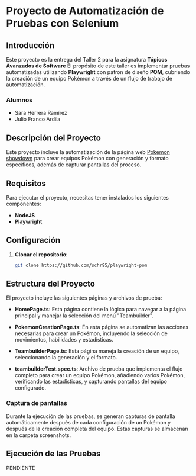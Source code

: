 # Proyecto de Automatización de Pruebas con Selenium

## Introducción

Este proyecto es la entrega del Taller 2 para la asignatura **Tópicos Avanzados de Software** El propósito de este taller es implementar pruebas automatizadas utilizando **Playwright** con patron de diseño **POM**, cubriendo la creación de un equipo Pokémon a través de un flujo de trabajo de automatización.

### Alumnos

- Sara Herrera Ramírez
- Julio Franco Ardila

## Descripción del Proyecto

Este proyecto incluye la automatización de la página web [Pokemon showdown](https://play.pokemonshowdown.com/) para crear equipos Pokémon con generación y formato específicos, además de capturar pantallas del proceso. 

## Requisitos

Para ejecutar el proyecto, necesitas tener instalados los siguientes componentes:

- **NodeJS**
- **Playwright**

## Configuración

1. **Clonar el repositorio**:

   ```bash
   git clone https://github.com/schr95/playwright-pom
   ```

## Estructura del Proyecto

El proyecto incluye las siguientes páginas y archivos de prueba:

- **HomePage.ts**: Esta página contiene la lógica para navegar a la página principal y manejar la selección del menú "Teambuilder".

- **PokemonCreationPage.ts**: En esta página se automatizan las acciones necesarias para crear un Pokémon, incluyendo la selección de movimientos, habilidades y estadísticas.

- **TeambuilderPage.ts**: Esta página maneja la creación de un equipo, seleccionando la generación y el formato.

- **teambuilderTest.spec.ts**: Archivo de prueba que implementa el flujo completo para crear un equipo Pokémon, añadiendo varios Pokémon, verificando las estadísticas, y capturando pantallas del equipo configurado.

### Captura de pantallas

Durante la ejecución de las pruebas, se generan capturas de pantalla automáticamente después de cada configuración de un Pokémon y después de la creación completa del equipo. Estas capturas se almacenan en la carpeta screenshots.

## Ejecución de las Pruebas

 PENDIENTE

